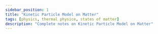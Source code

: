 ```yaml
---
sidebar_position: 1
title: "Kinetic Particle Model on Matter"
tags: [physics, thermal physice, states of matter]
description: "Complete notes on Kinetic Particle Model on Matter"
---
```

